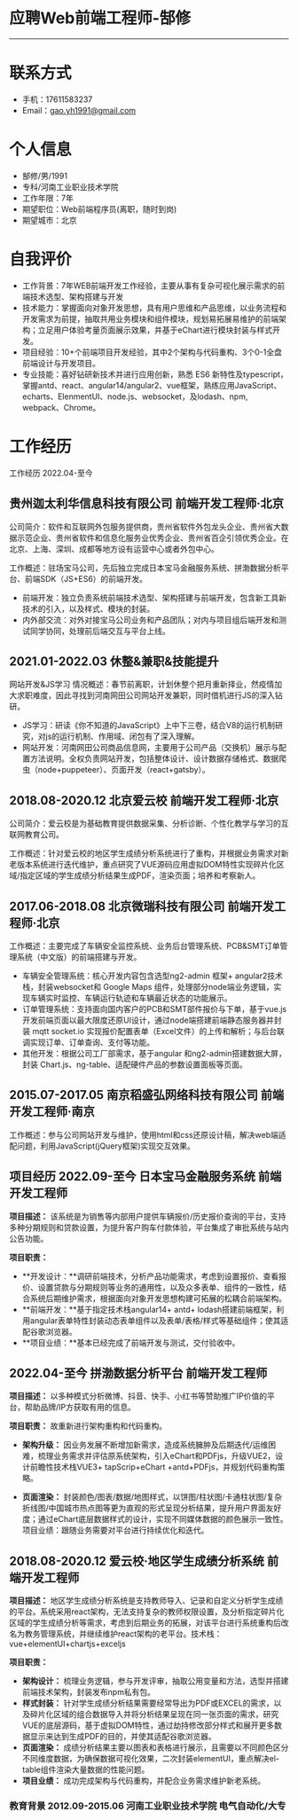 # 应聘Web前端工程师-郜修

---

# 联系方式

- 手机：17611583237
- Email：gao.yh1991@gmail.com 

# 个人信息

 - 郜修/男/1991
 - 专科/河南工业职业技术学院 
 - 工作年限：7年
 - 期望职位：Web前端程序员(离职，随时到岗)
 - 期望城市：北京

# 自我评价

 - 工作背景：7年WEB前端开发工作经验，主要从事有复杂可视化展示需求的前端技术选型、架构搭建与开发
 - 技术能力：掌握面向对象开发思想，具有用户思维和产品思维，以业务流程和开发需求为前提，抽取共用业务模块和组件模块，规划易拓展易维护的前端架构；立足用户体验考量页面展示效果，并基于eChart进行模块封装与样式开发。
 - 项目经验：10+个前端项目开发经验，其中2个架构与代码重构、3个0-1全盘前端设计与开发项目。 
 - 专业技能：喜好钻研新技术并进行应用创新，熟悉 ES6 新特性及typescript，掌握antd、react、angular14/angular2、vue框架，熟练应用JavaScript、echarts、ElenmentUI、node.js、websocket，及lodash、npm, webpack、Chrome。

# 工作经历

工作经历 2022.04-至今

## 贵州迦太利华信息科技有限公司 前端开发工程师·北京 
 
 公司简介：软件和互联网外包服务提供商，贵州省软件外包龙头企业、贵州省大数据示范企业、贵州省软件和信息化服务业优秀企业、贵州省百企引领优秀企业。在北京、上海、深圳、成都等地方设有运营中心或者外包中心。
 
 工作概述：驻场宝马公司，先后独立完成日本宝马金融服务系统、拼渤数据分析平台、前端SDK（JS+ES6）的前端开发。
 
 - 前端开发：独立负责系统前端技术选型、架构搭建与前端开发，包含新工具新技术的引入，以及样式、模块的封装。
 - 内外部交流：对外对接宝马公司业务和产品团队；对内与项目组后端开发和测试同学协同，处理前后端交互与平台上线。

## 2021.01-2022.03 休整&兼职&技能提升
 
 网站开发&JS学习 情况概述：春节前离职，计划休整个把月重新择业，然疫情加大求职难度，因此寻找到河南网田公司网站开发兼职，同时借机进行JS的深入钻研。 
 - JS学习：研读《你不知道的JavaScript》上中下三卷，结合V8的运行机制研究，对js的运行机制、作用域、闭包有了深入理解。
 - 网站开发：河南网田公司商品信息网，主要用于公司产品（交换机）展示与配置方法说明。全权负责网站开发，包括整体设计、设计数据存储格式、数据爬虫（node+puppeteer）、页面开发（react+gatsby）。
 
 
## 2018.08-2020.12 北京爱云校 前端开发工程师·北京 
 
 公司简介：爱云校是为基础教育提供数据采集、分析诊断、个性化教学与学习的互联网教育公司。
 
 工作概述：针对爱云校的地区学生成绩分析系统进行了重构，并根据业务需求对新老版本系统进行迭代维护，重点研究了VUE源码应用虚拟DOM特性实现碎片化区域/指定区域的学生成绩分析结果生成PDF，渲染页面；培养和考察新人。 
 
## 2017.06-2018.08 北京微瑞科技有限公司 前端开发工程师·北京 

工作概述：主要完成了车辆安全监控系统、业务后台管理系统、PCB&SMT订单管理系统（中文版）的前端搭建与开发。

- 车辆安全管理系统：核心开发内容包含选型ng2-admin 框架+ angular2技术栈，封装websocket和 Google Maps 组件，处理部分node端业务逻辑，实现车辆实时监控、车辆运行轨迹和车辆最近状态的功能展示。 
- 订单管理系统：支持面向国内客户的PCB和SMT部件报价与下单，基于vue.js 开发前端页面以最大限度还原UI设计，通过node端搭建前端静态服务器并封装 mqtt socket.io 实现报价配置表单（Excel文件）的上传和解析；与后台联调实现订单、订单查询、支付等功能。
- 其他开发：根据公司工厂部需求，基于angular 和ng2-admin搭建数据大屏，封装 Chart.js、ng-table、适配硬件产品的参数设置面板等页面。
 
 
## 2015.07-2017.05 南京稻盛弘网络科技有限公司 前端开发工程师·南京 

工作概述：参与公司网站开发与维护，使用html和css还原设计稿，解决web端适配问题，利用JavaScript(jQuery框架)实现交互效果。

## 项目经历 2022.09-至今 日本宝马金融服务系统 前端开发工程师

 **项目描述：** 该系统是为销售等内部用户提供车辆报价/历史报价查询的平台，支持多种分期规则和贷款设置，为提升客户购车付款体验，平台集成了审批系统与站内公告功能。
 
 **项目职责：**
 
 - **开发设计：**调研前端技术，分析产品功能需求，考虑到设置报价、查看报价、设置贷款与分期规则等业务的通用性，以及众多表单、组件的一致性，结合系统后期维护需求，根据面向对象开发思想构建可拓展的松耦合前端架构。 
 - **前端开发：**基于指定技术栈angular14+ antd+ lodash搭建前端框架，利用angular表单特性封装动态表单组件以及表单/表格/样式等基础组件；使其适配谷歌浏览器。 
 - **项目业绩：**基本已经完成了前端开发与测试，交付验收中。 
 
## 2022.04-至今 拼渤数据分析平台 前端开发工程师 

**项目描述：** 以多种模式分析微博、抖音、快手、小红书等赞助推广IP价值的平台，帮助品牌/IP方获取有用的信息。

**项目职责：** 故重新进行架构重构和代码重构。 

- **架构升级：** 因业务发展不断增加新需求，造成系统臃肿及后期迭代/运维困难，梳理业务需求并评估原系统架构，引入eChart和PDFjs，升级VUE2，设计前瞻性技术栈VUE3+ tapScrip+eChart +antd+PDFjs，并规划代码重构策略。 

- **页面渲染：** 封装颜色/图表/数据/地图样式，以饼图/柱状图/卡通柱状图/复杂折线图/中国城市热点图等更为直观的形式呈现分析结果，提升用户界面友好度；通过eChart底层数据样式的设计，实现不同媒体数据的颜色展示一致性。 项目业绩：跟随业务需要对平台进行持续优化和迭代。 

## 2018.08-2020.12 爱云校·地区学生成绩分析系统 前端开发工程师 

**项目描述：** 地区学生成绩分析系统是支持教师导入、记录和自定义分析学生成绩的平台。系统采用react架构，无法支持复杂的教师权限设置，及分析指定碎片化区域的学生成绩分析等需求，考虑到后期业务的拓展，对该平台进行系统重构后改名为教务管理系统，并继续维护react架构的老平台。技术栈：vue+elementUI+chartjs+exceljs 

**项目职责：**

- **架构设计：** 梳理业务逻辑，参与开发评审，抽取公用变量和方法，选型并搭建前端技术架构，封装发布npm私有包。 
- **样式封装：** 针对学生成绩分析结果需要经常导出为PDF或EXCEL的需求，以及碎片化区域的组合数据导入并将分析结果呈现在同一张页面的需求，研究VUE的底层源码，基于虚拟DOM特性，通过劫持修改部分样式和展开更多数据显示来达到生成PDF的目的，并使其适配谷歌浏览器。
- **页面渲染：** 成绩分析结果主要以图表和表格进行展示，且需要以不同颜色区分不同维度数据，为确保数据可视化效果，二次封装elementUI，重点解决el-table组件渲染大量数据的性能问题。
- **项目业绩：** 成功完成架构与代码重构，并配合业务需求维护新老系统。

### 教育背景 2012.09-2015.06 河南工业职业技术学院 电气自动化/大专


